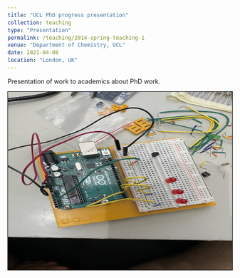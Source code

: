 ```yaml
---
title: "UCL PhD progress presentation"
collection: teaching
type: "Presentation"
permalink: /teaching/2014-spring-teaching-1
venue: "Department of Chemistry, UCL"
date: 2021-04-08
location: "London, UK"
---
```


Presentation of work to academics about PhD work.

<img src="/images/IMG_0097.jpg" class="img" alt="Arduino work" width="600" height="400" style='border:1px solid #000000;'/>
